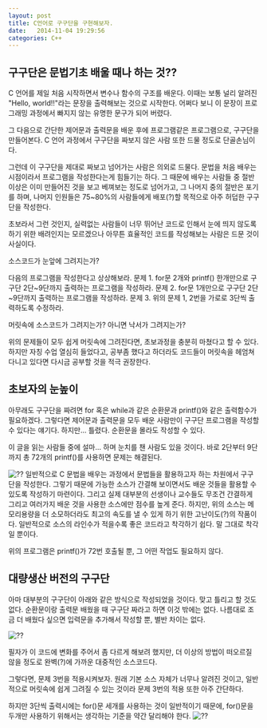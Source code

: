 ```yaml
---
layout: post
title: C언어로 구구단을 구현해보자.
date:   2014-11-04 19:29:56
categories: C++
---
```


구구단은 문법기초 배울 때나 하는 것??
---
C 언어를 제일 처음 시작하면서 변수나 함수의 구조를 배운다. 이때는 보통 널리 알려진 "Hello, world!!"라는 문장을 출력해보는 것으로 시작한다. 어쩌다 보니 이 문장이 프로그래밍 과정에서 빠지지 않는 유명한 문구가 되어 버렸다.

그 다음으로 간단한 제어문과 출력문을 배운 후에 프로그램같은 프로그램으로, 구구단을 만들어본다. C 언어 과정에서 구구단을 짜보지 않은 사람 또한 드물 정도로 단골손님이다.

그런데 이 구구단을 제대로 짜보고 넘어가는 사람은 의외로 드물다. 문법을 처음 배우는 시점이라서 프로그램을 작성한다는게 힘들기는 하다. 그 때문에 배우는 사람들 중 절반이상은 이미 만들어진 것을 보고 베껴보는 정도로 넘어가고, 그 나머지 중의 절반은 포기를 하며, 나머지 인원들은 75~80%의 사람들에게 배포(?)할 목적으로 아주 허덥한 구구단을 작성한다.

초보라서 그런 것인지, 실력없는 사람들이 너무 뛰어난 코드로 인해서 눈에 띄지 않도록 하기 위한 배려인지는 모르겠으나 아무튼 효율적인 코드를 작성해보는 사람은 드문 것이 사실이다.


소스코드가 눈앞에 그려지는가?

다음의 프로그램을 작성한다고 상상해보라.
문제 1. for문 2개와 printf() 한개만으로 구구단 2단~9단까지 출력하는 프로그램을 작성하라.
문제 2. for문 1개만으로 구구단 2단~9단까지 출력하는 프로그램을 작성하라.
문제 3. 위의 문제 1, 2번을 가로로 3단씩 출력하도록 수정하라.

머릿속에 소스코드가 그려지는가? 아니면 낙서가 그려지는가? 

위의 문제들이 모두 쉽게 머릿속에 그려진다면, 초보과정을 충분히 마쳤다고 할 수 있다. 하지만 자칭 수업 열심히 들었다고, 공부좀 했다고 하더라도 코드들이 머릿속을 헤엄쳐다니고 있다면 다시금 공부할 것을 적극 권장한다.


초보자의 눈높이
---
아무래도 구구단을 짜려면 for 혹은 while과 같은 순환문과 printf()와 같은 출력함수가 필요하겠다. 그렇다면 제어문과 출력문을 모두 배운 사람만이 구구단 프로그램을 작성할 수 있다는 얘기다.
하지만... 틀렸다. 순환문을 몰라도 작성할 수 있다.

이 글을 읽는 사람들 중에 설마... 하며 눈치를 챈 사람도 있을 것이다. 바로 2단부터 9단까지 총 72개의 printf()를 사용하면 문제는 해결된다.

<img src="/images/code1.jpg" title="J & H" class="img_left" alt="??" />
일반적으로 C 문법을 배우는 과정에서 문법들을 활용하고자 하는 차원에서 구구단을 작성한다. 그렇기 때문에 가능한 소스가 간결해 보이면서도 배운 것들을 활용할 수 있도록 작성하기 마련이다. 그리고 실제 대부분의 선생이나 교수들도 무조건 간결하게 그리고 여러가지 배운 것을 사용한 소스에만 점수를 높게 준다.
하지만, 위의 소스는 메모리용량을 더 소모하더라도 최고의 속도를 낼 수 있게 하기 위한 고난이도(?)의 작품이다. 일반적으로 소스의 라인수가 적을수록 좋은 코드라고 착각하기 쉽다. 말 그대로 착각일 뿐이다.

위의 프로그램은 printf()가 72번 호출될 뿐, 그 어떤 작업도 필요하지 않다.


대량생산 버전의 구구단
---
아마 대부분의 구구단이 아래와 같은 방식으로 작성되었을 것이다. 맞고 틀리고 할 것도 없다. 순환문이랑 출력문 배웠을 때 구구단 짜라고 하면 이것 밖에는 없다. 나름대로 조금 더 배웠다 싶으면 입력문을 추가해서 작성할 뿐, 별반 차이는 없다.

<img src="/images/code2.jpg" title="J & H" class="img_left" alt="??" />

필자가 이 코드에 변화를 주어서 좀 다르게 해보려 했지만, 더 이상의 방법이 떠오르질 않을 정도로 완벽(?)에 가까운 대중적인 소스코드다.

그렇다면, 문제 3번을 적용시켜보자. 원래 기본 소스 자체가 너무나 알려진 것이고, 일반적으로 머릿속에 쉽게 그려질 수 있는 것이라 문제 3번의 적용 또한 아주 간단하다.

하지만 3단씩 출력시에는 for()문 세개를 사용하는 것이 일반적이기 때문에, for()문을 두개만 사용하기 위해서는 생각하는 기준을 약간 달리해야 한다.
<img src="/images/code3.jpg" title="J & H" class="img_left" alt="??" />
